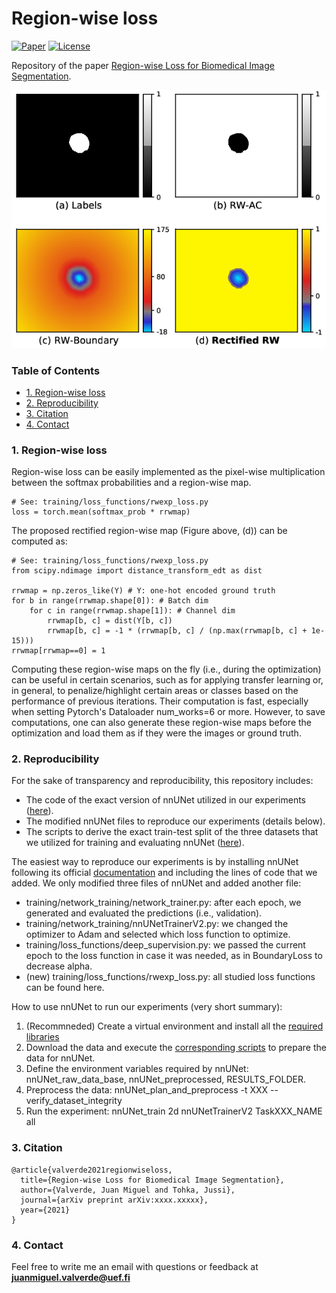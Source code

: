Region-wise loss
======================

[![Paper](https://img.shields.io/badge/arxiv-xxxx.xxxxx-blue)](https://www.google.com)
[![License](https://img.shields.io/badge/license-MIT-green)](https://github.com/jmlipman/RegionWiseLoss/blob/main/LICENSE)

Repository of the paper [Region-wise Loss for Biomedical Image Segmentation](https://www.google.com).

![RWMaps](rwmaps.png "Region-wise maps")

### Table of Contents
* [1. Region-wise loss](#1-region-wise-loss)
* [2. Reproducibility](#2-reproducibility)
* [3. Citation](#3-citation)
* [4. Contact](#4-contact)

### 1. Region-wise loss
Region-wise loss can be easily implemented as the pixel-wise multiplication between the softmax probabilities and a region-wise map.

```
# See: training/loss_functions/rwexp_loss.py
loss = torch.mean(softmax_prob * rrwmap)
```

The proposed rectified region-wise map (Figure above, (d)) can be computed as:

```
# See: training/loss_functions/rwexp_loss.py
from scipy.ndimage import distance_transform_edt as dist

rrwmap = np.zeros_like(Y) # Y: one-hot encoded ground truth
for b in range(rrwmap.shape[0]): # Batch dim
    for c in range(rrwmap.shape[1]): # Channel dim
        rrwmap[b, c] = dist(Y[b, c]) 
        rrwmap[b, c] = -1 * (rrwmap[b, c] / (np.max(rrwmap[b, c] + 1e-15)))
rrwmap[rrwmap==0] = 1 
```

Computing these region-wise maps on the fly (i.e., during the optimization) can be useful in certain scenarios, such as for applying transfer learning or, in general, to penalize/highlight certain areas or classes based on the performance of previous iterations. Their computation is fast, especially when setting  Pytorch's Dataloader num_works=6 or more. However, to save computations, one can also generate these region-wise maps before the optimization and load them as if they were the images or ground truth.

### 2. Reproducibility
For the sake of transparency and reproducibility, this repository includes:
* The code of the exact version of nnUNet utilized in our experiments ([here](https://github.com/jmlipman/RegionWiseLoss/tree/main/nnUNet)).
* The modified nnUNet files to reproduce our experiments (details below).
* The scripts to derive the exact train-test split of the three datasets that we utilized for training and evaluating nnUNet ([here](https://github.com/jmlipman/RegionWiseLoss/tree/main/datasplits)).

The easiest way to reproduce our experiments is by installing nnUNet following its official [documentation](https://github.com/MIC-DKFZ/nnUNet/) and including the lines of code that we added. We only modified three files of nnUNet and added another file:
* training/network_training/network_trainer.py: after each epoch, we generated and evaluated the predictions (i.e., validation).
* training/network_training/nnUNetTrainerV2.py: we changed the optimizer to Adam and selected which loss function to optimize.
* training/loss_functions/deep_supervision.py: we passed the current epoch to the loss function in case it was needed, as in BoundaryLoss to decrease alpha.
* (new) training/loss_functions/rwexp_loss.py: all studied loss functions can be found here.

How to use nnUNet to run our experiments (very short summary):
1. (Recommneded) Create a virtual environment and install all the [required libraries](https://github.com/jmlipman/RegionWiseLoss/blob/main/nnUNet/requirements.txt)
2. Download the data and execute the [corresponding scripts](https://github.com/jmlipman/RegionWiseLoss/tree/main/datasplits) to prepare the data for nnUNet.
3. Define the environment variables required by nnUNet: nnUNet_raw_data_base, nnUNet_preprocessed, RESULTS_FOLDER.
4. Preprocess the data: nnUNet_plan_and_preprocess -t XXX --verify_dataset_integrity
5. Run the experiment: nnUNet_train 2d nnUNetTrainerV2 TaskXXX_NAME all 


### 3. Citation
```
@article{valverde2021regionwiseloss,
  title={Region-wise Loss for Biomedical Image Segmentation},
  author={Valverde, Juan Miguel and Tohka, Jussi},
  journal={arXiv preprint arXiv:xxxx.xxxxx},
  year={2021}
}
```

### 4. Contact
Feel free to write me an email with questions or feedback at **juanmiguel.valverde@uef.fi**
